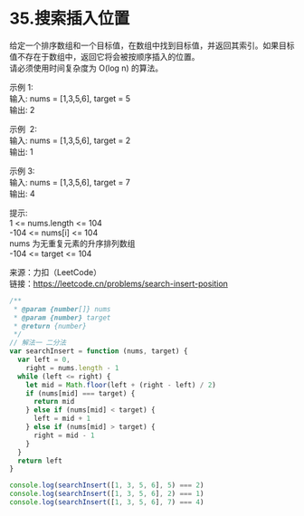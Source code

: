 # 35.搜索插入位置

给定一个排序数组和一个目标值，在数组中找到目标值，并返回其索引。如果目标值不存在于数组中，返回它将会被按顺序插入的位置。  
请必须使用时间复杂度为 O(log n) 的算法。

示例 1:  
输入: nums = [1,3,5,6], target = 5  
输出: 2

示例  2:  
输入: nums = [1,3,5,6], target = 2  
输出: 1

示例 3:  
输入: nums = [1,3,5,6], target = 7  
输出: 4

提示:  
1 <= nums.length <= 104  
-104 <= nums[i] <= 104  
nums 为无重复元素的升序排列数组  
-104 <= target <= 104

来源：力扣（LeetCode）  
链接：https://leetcode.cn/problems/search-insert-position

```javascript
/**
 * @param {number[]} nums
 * @param {number} target
 * @return {number}
 */
// 解法一 二分法
var searchInsert = function (nums, target) {
  var left = 0,
    right = nums.length - 1
  while (left <= right) {
    let mid = Math.floor(left + (right - left) / 2)
    if (nums[mid] === target) {
      return mid
    } else if (nums[mid] < target) {
      left = mid + 1
    } else if (nums[mid] > target) {
      right = mid - 1
    }
  }
  return left
}

console.log(searchInsert([1, 3, 5, 6], 5) === 2)
console.log(searchInsert([1, 3, 5, 6], 2) === 1)
console.log(searchInsert([1, 3, 5, 6], 7) === 4)
```
